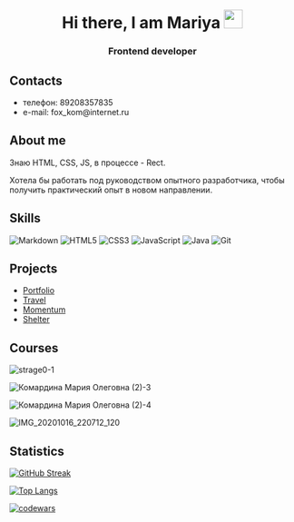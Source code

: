 <h1 align="center">Hi there, I am Mariya
<img src="https://github.com/blackcater/blackcater/raw/main/images/Hi.gif" height="33"/></h1>
<h3 align="center">Frontend developer</h3>



<h2>Contacts</h2>
<ul>
 <li>телефон: 89208357835</li>
 <li>e-mail: fox_kom@internet.ru<br></li>
</ul>



<h2>About me</h2>
<p>Знаю HTML, CSS, JS, в процессе - Rect.</p>
<p>Хотела бы работать под руководством опытного разработчика, чтобы получить практический опыт в новом направлении.</p>



<h2>Skills</h2>

![Markdown](https://img.shields.io/badge/markdown-%23000000.svg?style=for-the-badge&logo=markdown&logoColor=white)
![HTML5](https://img.shields.io/badge/html5-%23E34F26.svg?style=for-the-badge&logo=html5&logoColor=white)
![CSS3](https://img.shields.io/badge/css3-%231572B6.svg?style=for-the-badge&logo=css3&logoColor=white)</li>
![JavaScript](https://img.shields.io/badge/javascript-%23323330.svg?style=for-the-badge&logo=javascript&logoColor=%23F7DF1E)
![Java](https://img.shields.io/badge/java-%23ED8B00.svg?style=for-the-badge&logo=java&logoColor=white)
![Git](https://img.shields.io/badge/git-%23F05033.svg?style=for-the-badge&logo=git&logoColor=white)



<h2>Projects</h2>
<ul>
<!--  <li><a href="https://tutorappkurilsk.herokuapp.com/">Проект java</a></li> -->
 <li><a href="https://rolling-scopes-school.github.io/fox1206-JSFEPRESCHOOL/portfolio/">Portfolio</a></li>
 <li><a href="https://rolling-scopes-school.github.io/fox1206-JSFEPRESCHOOL2022Q2/travel/">Travel</a></li>
 <li><a href="https://rolling-scopes-school.github.io/fox1206-JSFEPRESCHOOL2022Q2/momentum/">Momentum</a></li>
 <li><a href="https://fox1206.github.io/shelter/main/index.html">Shelter</a></li>
</ul>



<h2>Courses</h2>

![strage0-1](https://user-images.githubusercontent.com/96116756/159268008-e37fdd27-d748-4c4b-9ca0-728d6524a92b.png)

![Комардина Мария Олеговна (2)-3](https://user-images.githubusercontent.com/96116756/152807771-2229d153-05c4-451a-94a6-f72f76f448fd.png)

![Комардина Мария Олеговна (2)-4](https://user-images.githubusercontent.com/96116756/152807832-277256ee-f304-4f26-a916-a7bc2ff98a59.png)

![IMG_20201016_220712_120](https://user-images.githubusercontent.com/96116756/152805876-f3c7f648-a52e-450e-a4da-546ff2be364d.png)



<h2>Statistics</h2>

[![GitHub Streak](http://github-readme-streak-stats.herokuapp.com?user=fox1206&theme=tokyonight_duo&hide_border=%D0%B8%D1%81%D1%82%D0%B8%D0%BD%D0%BD%D1%8B%D0%B9&date_format=%5BY%20%5DM%20j)](https://git.io/streak-stats)

[![Top Langs](https://github-readme-stats.vercel.app/api/top-langs/?username=anuraghazra)](https://github.com/anuraghazra/github-readme-stats)

[![codewars](https://www.codewars.com/users/fox1206/badges/large)](https://www.codewars.com/users/fox1206)   














<!--
**fox1206/fox1206** is a ✨ _special_ ✨ repository because its `README.md` (this file) appears on your GitHub profile.

Here are some ideas to get you started:

- 🔭 I’m currently working on ...
- 🌱 I’m currently learning ...
- 👯 I’m looking to collaborate on ...
- 🤔 I’m looking for help with ...
- 💬 Ask me about ...
- 📫 How to reach me: ...
- 😄 Pronouns: ...
- ⚡ Fun fact: ...
-->
